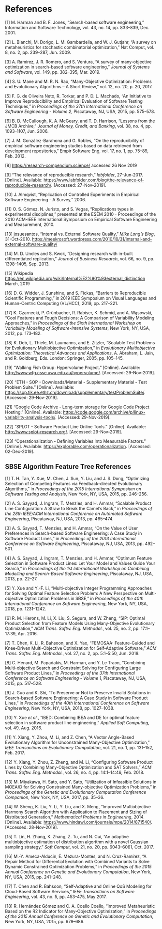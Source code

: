 # References 

[1] M. Harman and B. F. Jones, “Search-based software engineering,” Information and Software Technology, vol. 43, no. 14, pp. 833–839, Dec. 2001.

[2] L. Bianchi, M. Dorigo, L. M. Gambardella, and W. J. Gutjahr, “A survey on metaheuristics for stochastic combinatorial optimization,” Nat Comput, vol. 8, no. 2, pp. 239–287, Jun. 2009.

[3] A. Ramírez, J. R. Romero, and S. Ventura, “A survey of many-objective optimization in search-based software engineering,” *Journal of Systems and Software*, vol. 149, pp. 382–395, Mar. 2019.

[4] S. U. Mane and M. R. N. Rao, “Many-Objective Optimization: Problems and Evolutionary Algorithms – A Short Review,” vol. 12, no. 20, p. 20, 2017.

[5] F. G. de Oliveira Neto, R. Torkar, and P. D. L. Machado, “An Initiative to Improve Reproducibility and Empirical Evaluation of Software Testing Techniques,” in *Proceedings of the 37th International Conference on Software Engineering - Volume 2*, Piscataway, NJ, USA, 2015, pp. 575–578.

[6] B. D. McCullough, K. A. McGeary, and T. D. Harrison, “Lessons from the JMCB Archive,” *Journal of Money, Credit, and Banking*, vol. 38, no. 4, pp. 1093–1107, Jun. 2006.

[7] J. M. González-Barahona and G. Robles, “On the reproducibility of empirical software engineering studies based on data retrieved from development repositories,” Empir Software Eng, vol. 17, no. 1, pp. 75–89, Feb. 2012.

[8] https://research-compendium.science/ accessed 26 Nov 2019

[9] “The relevance of reproducible research,” *labfolder*, 27-Jun-2017. [Online]. Available: https://www.labfolder.com/blog/the-relevance-of-reproducible-research/. [Accessed: 27-Nov-2019].

[10] J. Almqvist, “Replication of Controlled Experiments in Empirical Software Engineering - A Survey,” 2006.

[11] O. S. Gómez, N. Juristo, and S. Vegas, “Replications types in experimental disciplines,” presented at the ESEM 2010 - Proceedings of the 2010 ACM-IEEE International Symposium on Empirical Software Engineering and Measurement, 2010.

[13] josuesantos, “Internal vs. External Software Quality,” *Mike Long’s Blog*, 31-Oct-2010.  https://meekrosoft.wordpress.com/2010/10/31/internal-and-external-software-quality/

[14] M. D. Uncles and S. Kwok, “Designing research with in-built differentiated replication,” *Journal of Business Research*, vol. 66, no. 9, pp. 1398–1405, Sep. 2013.

[15] Wikipedia https://en.wikipedia.org/wiki/Internal%E2%80%93external_distinction March, 2019

[16] D. G. Widder, J. Sunshine, and S. Fickas, “Barriers to Reproducible Scientific Programming,” in 2019 IEEE Symposium on Visual Languages and Human-Centric Computing (VL/HCC), 2019, pp. 217–221.

[17] K. Czarnecki, P. Grünbacher, R. Rabiser, K. Schmid, and A. Wąsowski, “Cool Features and Tough Decisions: A Comparison of Variability Modeling Approaches,” in *Proceedings of the Sixth International Workshop on Variability Modeling of Software-Intensive Systems*, New York, NY, USA, 2012, pp. 173–182.

[18] K. Deb, L. Thiele, M. Laumanns, and E. Zitzler, “Scalable Test Problems for Evolutionary Multiobjective Optimization,” in *Evolutionary Multiobjective Optimization: Theoretical Advances and Applications*, A. Abraham, L. Jain, and R. Goldberg, Eds. London: Springer, 2005, pp. 105–145.

[19] “Walking Fish Group: Hypervolume Project.” [Online]. Available: http://www.wfg.csse.uwa.edu.au/hypervolume/. [Accessed: 29-Nov-2019].

[20] “ETH - SOP - Downloads/Material - Supplementary Material - Test Problem Suite.” [Online]. Available: https://sop.tik.ee.ethz.ch/download/supplementary/testProblemSuite/. [Accessed: 29-Nov-2019].

[21] “Google Code Archive - Long-term storage for Google Code Project Hosting.” [Online]. Available: https://code.google.com/archive/p/linux-variability-analysis-tools/. [Accessed: 29-Nov-2019].

[22]  “SPLOT - Software Product Line Online Tools.” [Online]. Available: http://www.splot-research.org/. [Accessed: 29-Nov-2019].

[23] “Operationalization - Defining Variables Into Measurable Factors.” [Online]. Available: https://explorable.com/operationalization. [Accessed: 02-Dec-2019].

## SBSE Algorithm Feature Tree References

[1] T. H. Tan, Y. Xue, M. Chen, J. Sun, Y. Liu, and J. S. Dong, “Optimizing Selection of Competing Features via Feedback-directed Evolutionary Algorithms,” in *Proceedings of the 2015 International Symposium on Software Testing and Analysis*, New York, NY, USA, 2015, pp. 246–256.

[2] A. S. Sayyad, J. Ingram, T. Menzies, and H. Ammar, “Scalable Product Line Configuration: A Straw to Break the Camel’s Back,” in *Proceedings of the 28th IEEE/ACM International Conference on Automated Software Engineering*, Piscataway, NJ, USA, 2013, pp. 465–474.

[3] A. S. Sayyad, T. Menzies, and H. Ammar, “On the Value of User Preferences in Search-based Software Engineering: A Case Study in Software Product Lines,” in *Proceedings of the 2013 International Conference on Software Engineering*, Piscataway, NJ, USA, 2013, pp. 492–501.

[4] A. S. Sayyad, J. Ingram, T. Menzies, and H. Ammar, “Optimum Feature Selection in Software Product Lines: Let Your Model and Values Guide Your Search,” in *Proceedings of the 1st International Workshop on Combining Modelling and Search-Based Software Engineering*, Piscataway, NJ, USA, 2013, pp. 22–27.

[5] Y. Xue and Y.-F. Li, “Multi-objective Integer Programming Approaches for Solving Optimal Feature Selection Problem: A New Perspective on Multi-objective Optimization Problems in SBSE,” in *Proceedings of the 40th International Conference on Software Engineering*, New York, NY, USA, 2018, pp. 1231–1242.

[6] R. M. Hierons, M. Li, X. Liu, S. Segura, and W. Zheng, “SIP: Optimal Product Selection from Feature Models Using Many-Objective Evolutionary Optimization,” *ACM Trans. Softw. Eng. Methodol.*, vol. 25, no. 2, pp. 17:1–17:39, Apr. 2016.

[7] T. Chen, K. Li, R. Bahsoon, and X. Yao, “FEMOSAA: Feature-Guided and Knee-Driven Multi-Objective Optimization for Self-Adaptive Software,” *ACM Trans. Softw. Eng. Methodol.*, vol. 27, no. 2, pp. 5:1–5:50, Jun. 2018.

[8] C. Henard, M. Papadakis, M. Harman, and Y. Le Traon, “Combining Multi-objective Search and Constraint Solving for Configuring Large Software Product Lines,” in *Proceedings of the 37th International Conference on Software Engineering - Volume 1*, Piscataway, NJ, USA, 2015, pp. 517–528.

[9] J. Guo and K. Shi, “To Preserve or Not to Preserve Invalid Solutions in Search-based Software Engineering: A Case Study in Software Product Lines,” in *Proceedings of the 40th International Conference on Software Engineering*, New York, NY, USA, 2018, pp. 1027–1038.

[10] Y. Xue *et al.*, “IBED: Combining IBEA and DE for optimal feature selection in software product line engineering,” *Applied Soft Computing*, vol. 49, Aug. 2016.

[11] Y. Xiang, Y. Zhou, M. Li, and Z. Chen, “A Vector Angle-Based Evolutionary Algorithm for Unconstrained Many-Objective Optimization,” *IEEE Transactions on Evolutionary Computation*, vol. 21, no. 1, pp. 131–152, Feb. 2017.

[12] Y. Xiang, Y. Zhou, Z. Zheng, and M. Li, “Configuring Software Product Lines by Combining Many-Objective Optimization and SAT Solvers,” *ACM Trans. Softw. Eng. Methodol.*, vol. 26, no. 4, pp. 14:1–14:46, Feb. 2018.

[13] M. Miyakawa, H. Sato, and Y. Sato, “Utilization of Infeasible Solutions in MOEA/D for Solving Constrained Many-objective Optimization Problems,” in *Proceedings of the Genetic and Evolutionary Computation Conference Companion*, New York, NY, USA, 2017, pp. 35–36.

[14] W. Sheng, K. Liu, Y. Li, Y. Liu, and X. Meng, “Improved Multiobjective Harmony Search Algorithm with Application to Placement and Sizing of Distributed Generation,” *Mathematical Problems in Engineering*, 2014. [Online]. Available: https://www.hindawi.com/journals/mpe/2014/871540/. [Accessed: 28-Nov-2019].

[15] T. Lin, H. Zhang, K. Zhang, Z. Tu, and N. Cui, “An adaptive multiobjective estimation of distribution algorithm with a novel Gaussian sampling strategy,” *Soft Comput*, vol. 21, no. 20, pp. 6043–6061, Oct. 2017.

[16] M.-Y. Ameca-Alducin, E. Mezura-Montes, and N. Cruz-Ramírez, “A Repair Method for Differential Evolution with Combined Variants to Solve Dynamic Constrained Optimization Problems,” in *Proceedings of the 2015 Annual Conference on Genetic and Evolutionary Computation*, New York, NY, USA, 2015, pp. 241–248.

[17] T. Chen and R. Bahsoon, “Self-Adaptive and Online QoS Modeling for Cloud-Based Software Services,” *IEEE Transactions on Software Engineering*, vol. 43, no. 5, pp. 453–475, May 2017.

[18] R. Hernández Gómez and C. A. Coello Coello, “Improved Metaheuristic Based on the R2 Indicator for Many-Objective Optimization,” in *Proceedings of the 2015 Annual Conference on Genetic and Evolutionary Computation*, New York, NY, USA, 2015, pp. 679–686.
